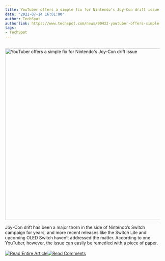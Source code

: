 ```yaml
---
title: YouTuber offers a simple fix for Nintendo's Joy-Con drift issue
date: "2021-07-14 16:01:00"
author: TechSpot
authorlink: https://www.techspot.com/news/90422-youtuber-offers-simple-fix-nintendo-joy-con-drift.html
tags:
- TechSpot
---
```

<a href="https://www.techspot.com/news/90422-youtuber-offers-simple-fix-nintendo-joy-con-drift.html" target="_blank"><img src="https://static.techspot.com/images2/news/ts3_thumbs/2021/07/2021-07-14-ts3_thumbs-b20.jpg" width="800" height="560" style="padding: 15px 0" title="YouTuber offers a simple fix for Nintendo's Joy-Con drift issue" /></a><br />Joy-Con drift has been a major thorn in the side of Nintendo’s Switch campaign for years, and more recent releases like the Switch Lite and upcoming OLED Switch haven’t addressed the matter. According to one YouTuber, however, the issue can easily be remedied with a piece of paper.<br /><br /><a href="https://www.techspot.com/news/90422-youtuber-offers-simple-fix-nintendo-joy-con-drift.html"><img src="https://static.techspot.com/images/rss/rss_buttons_01.png" border="0" alt="Read Entire Article" /></a><a href="https://www.techspot.com/news/90422-youtuber-offers-simple-fix-nintendo-joy-con-drift.html#comments"><img src="https://static.techspot.com/images/rss/rss_buttons_02.png" border="0" alt="Read Comments" /></a><br /><br />